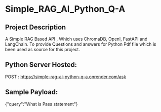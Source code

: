 # Simple_RAG_AI_Python_Q-A

## Project Description
A Simple RAG Based API , Which uses ChromaDB, OpenI, FastAPI and LangChain. To provide Questions and answers for Python Pdf file which is been used as source for this project.

## Python Server Hosted:
POST : https://simple-rag-ai-python-q-a.onrender.com/ask

## Sample Payload:
{"query":"What is Pass statement"}